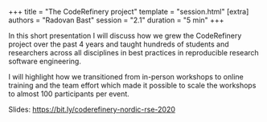 +++
title = "The CodeRefinery project"
template = "session.html"
[extra]
authors = "Radovan Bast"
session = "2.1"
duration = "5 min"
+++

In this short presentation I will discuss how we grew the CodeRefinery project
over the past 4 years and taught hundreds of students and researchers across
all disciplines in best practices in reproducible research software
engineering.

I will highlight how we transitioned from in-person workshops to online
training and the team effort which made it possible to scale the workshops to
almost 100 participants per event.

Slides: <https://bit.ly/coderefinery-nordic-rse-2020>
